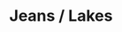 ---
ee_id_thing: '4338'
site: '1'
type: '2'
inv_num: 2015-061
add_credit:
url: 2015-061-jeans-lakes
title: Jeans / Lakes
year: '2016'
display_year: '2016'
medium: 1920x1080 H.264/MPEG-4 Part 10 looped digital file (from 11 lossless TIFS),
  media player, 65–75” flatscreen, armature, various cables
dims: Dimensions variable
pitch:
ps:
live_url:
youtube:
related_code:
imgs: jeans-lakes-2015-061-full-database-ih.jpg
subheading:
download:
commission:
related:
layout: things-i-made
---